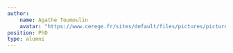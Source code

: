```yaml
---
author:
    name: Agathe Toumoulin
    avatar: "https://www.cerege.fr/sites/default/files/pictures/picture-638-1523452099.jpg"
position: PhD 
type: alumni
---
```

